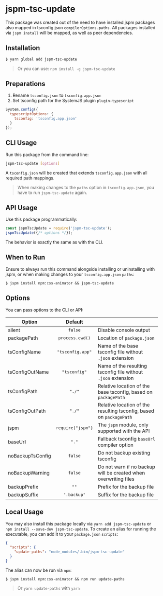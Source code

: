 # jspm-tsc-update

This package was created out of the need to have installed jspm packages 
also mapped in tsconfig.json `compilerOptions.paths`. All packages installed via `jspm install` will be mapped, as well as peer dependencies.

## Installation

```sh
$ yarn global add jspm-tsc-update
```

> Or you can use: `npm install -g jspm-tsc-update`

## Preparations

1. Rename `tsconfig.json` to `tsconfig.app.json`
2. Set tsconfig path for the SystemJS plugin `plugin-typescript`

```js
System.config({
  typescriptOptions: {
    tsconfig: 'tsconfig.app.json'
  }
});
```

## CLI Usage
Run this package from the command line:

```sh
jspm-tsc-update [options]
```

A `tsconfig.json` will be created that extends `tsconfig.app.json` with all required path mappings.

> When making changes to the `paths` option in `tsconfig.app.json`, you have to run `jspm-tsc-update` again.

## API Usage

Use this package programmatically: 

```js
const jspmTscUpdate = require('jspm-tsc-update');
jspmTscUpdate({/* options */});
```

The behavior is exactly the same as with the CLI.

## When to Run

Ensure to always run this command alongside installing or uninstalling with jspm, or when making changes to your `tsconfig.app.json` `paths`:

```
$ jspm install npm:css-animator && jspm-tsc-update
```

## Options

You can pass options to the CLI or API:

| Option           | Default           |      |
| ---------------- |:-----------------:| ---- |
| silent           | `false`           | Disable console output
| packagePath      | `process.cwd()`   | Location of `package.json`
| tsConfigName     | `"tsconfig.app"`  | Name of the base tsconfig file without `.json` extension
| tsConfigOutName  | `"tsconfig"`      | Name of the resulting tsconfig file without `.json` extension
| tsConfigPath     | `"./"`            | Relative location of the base tsconfig, based on `packagePath`
| tsConfigOutPath  | `"./"`            | Relative location of the resulting tsconfig, based on `packagePath`
| jspm             | `require("jspm")` | The `jspm` module, only supported with the API
| baseUrl          | `"."`             | Fallback tsconfig `baseUrl` compiler option
| noBackupTsConfig | `false`           | Do not backup existing tsconfig
| noBackupWarning  | `false`           | Do not warn if no backup will be created when overwriting files
| backupPrefix     | `""`              | Prefix for the backup file
| backupSuffix    | `".backup"`        | Suffix for the backup file

## Local Usage

You may also install this package locally via `yarn add jspm-tsc-update` or `npm install --save-dev jspm-tsc-update`.
To create an alias for running the executable, you can add it to your `package.json` `scripts`:

```json
{
  "scripts": {
    "update-paths": "node_modules/.bin/jspm-tsc-update"
  }
}
```

The alias can now be run via `npm`:

```
$ jspm install npm:css-animator && npm run update-paths
```

> Or `yarn update-paths` with `yarn`
